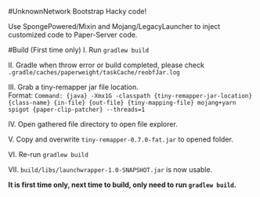 #UnknownNetwork Bootstrap
Hacky code!

Use SpongePowered/Mixin and Mojang/LegacyLauncher to inject customized code to Paper-Server code.

#Build (First time only)
I. Run `gradlew build`

II. Gradle when throw error or build completed,
please check `.gradle/caches/paperweight/taskCache/reobfJar.log`

III. Grab a tiny-remapper jar file location.<br>
Format: `Command: {java} -Xmx1G -classpath {tiny-remapper-jar-location} {class-name} {in-file} {out-file} {tiny-mapping-file} mojang+yarn spigot {paper-clip-patcher} --threads=1`

IV. Open gathered file directory to open file explorer.

V. Copy and overwrite `tiny-remapper-0.7.0-fat.jar` to opened folder.

VI. Re-run `gradlew build`

VII. `build/libs/launchwrapper-1.0-SNAPSHOT.jar` is now usable.

**It is first time only, next time to build, only need to run `gradlew build`.**